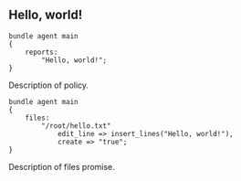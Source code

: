 ## Hello, world!

```
bundle agent main
{
    reports:
        "Hello, world!";
}
```

Description of policy.

```
bundle agent main
{
    files:
        "/root/hello.txt"
            edit_line => insert_lines("Hello, world!"),
            create => "true";
}
```
Description of files promise.

